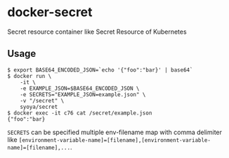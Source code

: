 # docker-secret

Secret resource container like Secret Resource of Kubernetes

## Usage

```
$ export BASE64_ENCODED_JSON=`echo '{"foo":"bar}' | base64`
$ docker run \
    -it \
    -e EXAMPLE_JSON=$BASE64_ENCODED_JSON \
    -e SECRETS="EXAMPLE_JSON=example.json" \
    -v "/secret" \
    syoya/secret
$ docker exec -it c76 cat /secret/example.json
{"foo":"bar}
```

`SECRETS` can be specified multiple env-filename map with comma delimiter like `[environment-variable-name]=[filename],[environment-variable-name]=[filename],...`.
